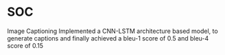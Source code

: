 # SOC
Image Captioning
Implemented a CNN-LSTM architecture based model, to generate captions and finally achieved a bleu-1 score of 0.5 and bleu-4 score of 0.15
